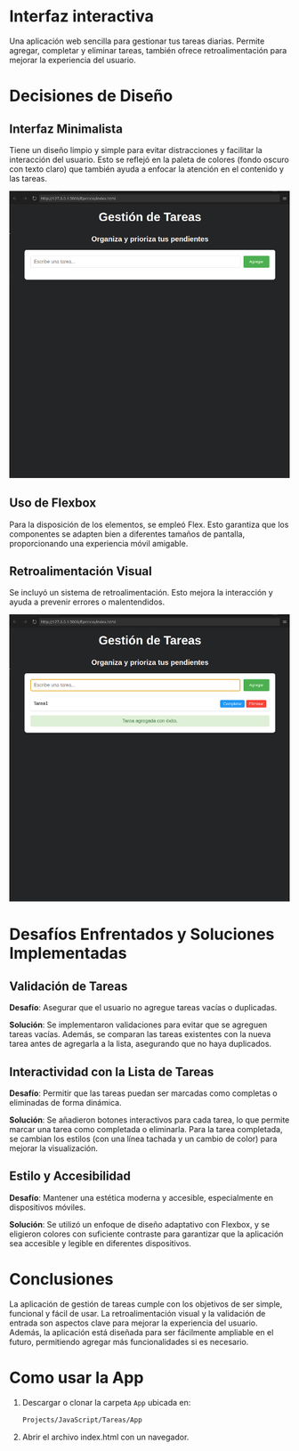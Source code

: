 # Interfaz interactiva

Una aplicación web sencilla para gestionar tus tareas diarias. Permite agregar, completar y eliminar tareas, también ofrece retroalimentación para mejorar la experiencia del usuario.

# Decisiones de Diseño

## Interfaz Minimalista

Tiene un diseño limpio y simple para evitar distracciones y facilitar la interacción del usuario. Esto se reflejó en la paleta de colores (fondo oscuro con texto claro) que también ayuda a enfocar la atención en el contenido y las tareas.

![Captura de la interfaz minimalista](src/img1.png)

## Uso de Flexbox

Para la disposición de los elementos, se empleó Flex. Esto garantiza que los componentes se adapten bien a diferentes tamaños de pantalla, proporcionando una experiencia móvil amigable.

## Retroalimentación Visual

Se incluyó un sistema de retroalimentación. Esto mejora la interacción y ayuda a prevenir errores o malentendidos.

![Ejemplo de retroalimentación visual](src/img2.png)

# Desafíos Enfrentados y Soluciones Implementadas

## Validación de Tareas

**Desafío**: Asegurar que el usuario no agregue tareas vacías o duplicadas.

**Solución**: Se implementaron validaciones para evitar que se agreguen tareas vacías. Además, se comparan las tareas existentes con la nueva tarea antes de agregarla a la lista, asegurando que no haya duplicados.

## Interactividad con la Lista de Tareas

**Desafío**: Permitir que las tareas puedan ser marcadas como completas o eliminadas de forma dinámica.

**Solución**: Se añadieron botones interactivos para cada tarea, lo que permite marcar una tarea como completada o eliminarla. Para la tarea completada, se cambian los estilos (con una línea tachada y un cambio de color) para mejorar la visualización.

## Estilo y Accesibilidad

**Desafío**: Mantener una estética moderna y accesible, especialmente en dispositivos móviles.

**Solución**: Se utilizó un enfoque de diseño adaptativo con Flexbox, y se eligieron colores con suficiente contraste para garantizar que la aplicación sea accesible y legible en diferentes dispositivos.

# Conclusiones

La aplicación de gestión de tareas cumple con los objetivos de ser simple, funcional y fácil de usar. La retroalimentación visual y la validación de entrada son aspectos clave para mejorar la experiencia del usuario. Además, la aplicación está diseñada para ser fácilmente ampliable en el futuro, permitiendo agregar más funcionalidades si es necesario.

# Como usar la App

1. Descargar o clonar la carpeta `App` ubicada en:
   ```bash
   Projects/JavaScript/Tareas/App
   ```

2. Abrir el archivo index.html con un navegador.
